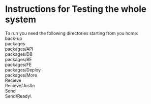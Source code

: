 # Instructions for Testing the whole system

  To run you need the following directories starting from you home:\
  back-up\
  packages\
  packages/API\
  packages/DB\
  packages/BE\
  packages/FE\
  packages/Deploy\
  packages/More\
  Recieve\
  Recieve/JustIn\
  Send\
  Send/Ready\

